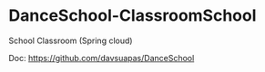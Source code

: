 # DanceSchool-ClassroomSchool
School Classroom (Spring cloud)

Doc: https://github.com/davsuapas/DanceSchool
